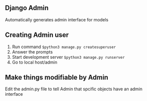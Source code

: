 ## Django Admin 
Automatically generates admin interface for models 

## Creating Admin user 
1. Run command `$python3 manage.py createsuperuser`
2. Answer the prompts
3. Start development server `$python3 manage.py runserver`
4. Go to local host/admin


## Make things modifiable by Admin 
Edit the admin.py file to tell Admin that spcific objects have an admin interface
